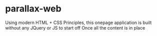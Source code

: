 # parallax-web
Using modern HTML + CSS Principles, this onepage application is built without any JQuery or JS to start off Once all the content is in place
